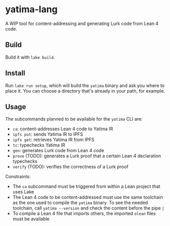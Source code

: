 # yatima-lang

A WIP tool for content-addressing and generating Lurk code from Lean 4 code.

## Build

Build it with `lake build`.

## Install

Run `lake run setup`, which will build the `yatima` binary and ask you where to place it.
You can choose a directory that's already in your path, for example.

## Usage

The subcommands planned to be available for the `yatima` CLI are:
* `ca`: content-addresses Lean 4 code to Yatima IR
* `ipfs put`: sends Yatima IR to IPFS
* `ipfs get`: retrieves Yatima IR from IPFS
* `tc`: typechecks Yatima IR
* `gen`: generates Lurk code from Lean 4 code
* `prove` (TODO): generates a Lurk proof that a certain Lean 4 declaration typechecks
* `verify` (TODO): verifies the correctness of a Lurk proof

Constraints:
* The `ca` subcommand must be triggered from within a Lean project that uses Lake
* The Lean 4 code to be content-addressed must use the same toolchain as the one used to compile the `yatima` binary.
To see the needed toolchain, call `yatima --version` and check the content before the pipe `|`
* To compile a Lean 4 file that imports others, the imported `olean` files must be available
